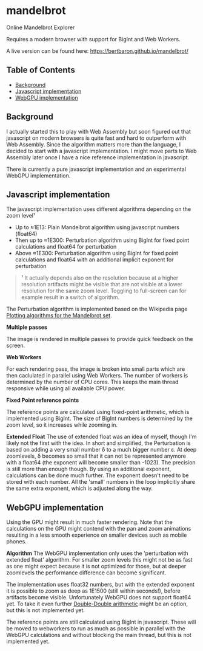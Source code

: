# mandelbrot

Online Mandelbrot Explorer

Requires a modern browser with support for BigInt and Web Workers.

A live version can be found here: https://bertbaron.github.io/mandelbrot/

## Table of Contents

- [Background](#background)
- [Javascript implementation](#javascript-implementation)
- [WebGPU implementation](#webgpu-implementation)

## Background

I actually started this to play with Web Assembly but soon figured out that javascript on modern browsers is quite fast and hard to outperform with Web Assembly. Since the algorithm matters more than the language, I decided to start with a javascript implementation. I might move parts to Web Assembly later once I have a nice reference implementation in javascript.

There is currently a pure javascript implementation and an experimental WebGPU implementation.

## Javascript implementation

The javascript implementation uses different algorithms depending on the zoom level¹

* Up to ≈1E13: Plain Mandelbrot algorithm using javascript numbers (float64)
* Then up to ≈1E300: Perturbation algorithm using BigInt for fixed point calculations and float64 for perturbation
* Above ≈1E300: Perturbation algorithm using BigInt for fixed point calculations and float64 with an additional implicit exponent for perturbation

> ¹ It actually depends also on the resolution because at a higher resolution artifacts might be visible that are not visible at a lower resolution for the same zoom level. Toggling to full-screen can for example result in a switch of algorithm.

The Perturbation algorithm is implemented based on the Wikipedia page [Plotting algorithms for the Mandelbrot set](https://en.wikipedia.org/wiki/Plotting_algorithms_for_the_Mandelbrot_set#Perturbation_theory_and_series_approximation).

**Multiple passes**

The image is rendered in multiple passes to provide quick feedback on the screen.  

**Web Workers**

For each rendering pass, the image is broken into small parts which are then caclulated in parallel using Web Workers. The number of workers is determined by the number of CPU cores. This keeps the main thread responsive while using all available CPU power.

**Fixed Point reference points**

The reference points are calculated using fixed-point arithmetic, which is implemented using BigInt. The size of BigInt numbers is determined by the zoom level, so it increases while zooming in.

**Extended Float**
The use of extended float was an idea of myself, though I'm likely not the first with the idea. In short and simplified, the Perturbation is based on adding a very small number δ to a much bigger number ε. At deep zoomlevels, δ becomes so small that it can not be represented anymore with a float64 (the exponent will become smaller than -1023). The precision is still more than enough though. By using an additional exponent, calculations can be done much further. The exponent doesn't need to be stored with each number. All the 'small' numbers in the loop implicitly share the same extra exponent, which is adjusted along the way. 

## WebGPU implementation

Using the GPU might result in much faster rendering. Note that the calculations on the GPU might contend with the pan and zoom animations resulting in a less smooth experience on smaller devices such as mobile phones. 

**Algorithm**
The WebGPU implementation only uses the 'perturbation with extended float' algorithm. For smaller zoom levels this might not be as fast as one might expect because it is not optimized for those, but at deeper zoomlevels the performance difference can become significant. 

The implementation uses float32 numbers, but with the extended exponent it is possible to zoom as deep as 1E1500 (still within seconds!), before artifacts become visible. Unfortunately WebGPU does not support float64 yet. To take it even further [Double-Double arithmetic](https://en.wikipedia.org/wiki/Quadruple-precision_floating-point_format) might be an option, but this is not implemented yet.

The reference points are still calculated using BigInt in javascript. These will be moved to webworkers to run as much as possible in parallel with the WebGPU calculations and without blocking the main thread, but this is not implemented yet.